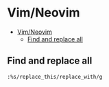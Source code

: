 # Vim/Neovim
<!--ts-->
* [Vim/Neovim](vim.md#vimneovim)
   * [Find and replace all](vim.md#find-and-replace-all)

<!-- Added by: runner, at: Mon Oct  4 17:42:11 UTC 2021 -->

<!--te-->

## Find and replace all
```vim
:%s/replace_this/replace_with/g
```
